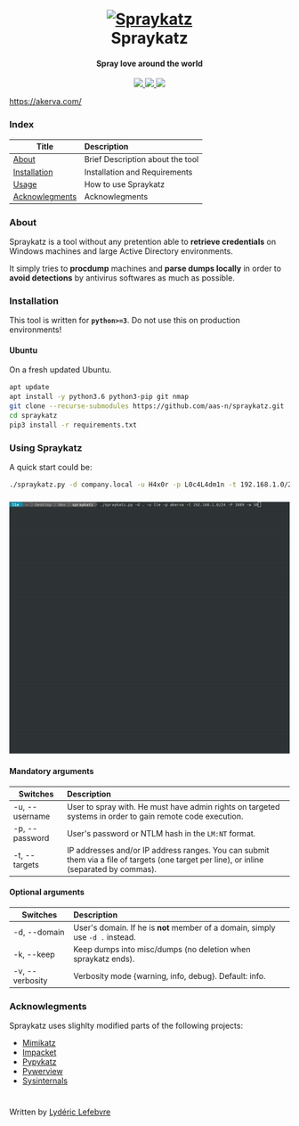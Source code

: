 <h1 align="center">
  <br>
  <a href="https://github.com/aas-n/spraykatz/"><img src="https://image.noelshack.com/fichiers/2019/24/7/1560693180-cat.png" alt="Spraykatz"></a>
  <br>
  Spraykatz
  <br>
</h1>

<h4 align="center">Spray love around the world</h4>
<p align="center">
  <a href="https://github.com/aas-n/spraykatz">
    <img src="https://img.shields.io/badge/Release-0.9.4-green.svg">
  </a>
  <a href="https://twitter.com/lydericlefebvre">
    <img src="https://img.shields.io/badge/Twitter-%40lydericlefebvre-blue.svg">
  </a>
  <a href="https://akerva.com">
    <img src="https://img.shields.io/badge/Akerva-red.svg">
  </a>
</p>


https://akerva.com/

### Index
| Title        | Description   |
| ------------- |:-------------|
| [About](#about)  | Brief Description about the tool |
| [Installation](#installation)  | Installation and Requirements |
| [Usage](#using-spraykatz)  | How to use Spraykatz |
| [Acknowlegments](#acknowlegments)  | Acknowlegments |

### About 
Spraykatz is a tool without any pretention able to **retrieve credentials** on Windows machines and large Active Directory environments.

It simply tries to __procdump__ machines and __parse dumps locally__ in order to **avoid detections** by antivirus softwares as much as possible.

### Installation
This tool is written for **`python>=3`**. Do not use this on production environments!
#### Ubuntu
On a fresh updated Ubuntu.
```bash
apt update
apt install -y python3.6 python3-pip git nmap
git clone --recurse-submodules https://github.com/aas-n/spraykatz.git
cd spraykatz
pip3 install -r requirements.txt
```

### Using Spraykatz
A quick start could be:
```bash
./spraykatz.py -d company.local -u H4x0r -p L0c4L4dm1n -t 192.168.1.0/24
```

<h3 align="center">
  <a href="https://github.com/aas-n/spraykatz"><img src="preview.gif" alt="Spraykatz"></a>
</h3>

#### Mandatory arguments
| Switches | Description |
| -------|:--------|
| -u, --username | User to spray with. He must have admin rights on targeted systems in order to gain remote code execution. |
| -p, --password | User's password or NTLM hash in the `LM:NT` format. |
| -t, --targets | IP addresses and/or IP address ranges. You can submit them via a file of targets (one target per line), or inline (separated by commas). |

#### Optional arguments
| Switches | Description |
| -------|:--------|
| -d, --domain | User's domain. If he is **not** member of a domain, simply use `-d .` instead. |
| -k, --keep | Keep dumps into misc/dumps (no deletion when spraykatz ends). |
| -v, --verbosity | Verbosity mode {warning, info, debug}. Default: info. |

### Acknowlegments  
Spraykatz uses slighlty modified parts of the following projects:
* [Mimikatz](https://github.com/gentilkiwi/mimikatz)
* [Impacket](https://github.com/SecureAuthCorp/impacket)
* [Pypykatz](https://github.com/skelsec/pypykatz)
* [Pywerview](https://github.com/the-useless-one/pywerview)
* [Sysinternals](https://docs.microsoft.com/en-us/sysinternals/downloads/)

#
Written by [Lydéric Lefebvre](https://www.linkedin.com/in/lydericlefebvre/)
